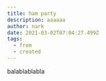 ```yaml
---
title: ham party
description: aaaaaa
author: nark
date: 2021-03-02T07:04:27.499Z
tags:
  - from
  - created
---
```

balablablabla